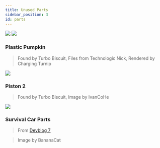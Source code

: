 ```yaml
---
title: Unused Parts
sidebar_position: 3
id: parts
---
```


![](/images/other/pumpkin_front.png)
![](/images/other/pumpkin_back.png)

### Plastic Pumpkin
> Found by Turbo Biscuit, Files from Technologic Nick, Rendered by Charging Turnip

![](/images/other/piston2.png)

### Piston 2
> Found by Turbo Biscuit, Image by IvanCoHe

![](/images/other/car-parts.png)

### Survival Car Parts
> From [Devblog 7](/devblog/7#cars-in-survival-mode)

> Image by BananaCat